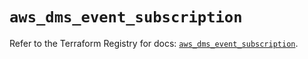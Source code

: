 # `aws_dms_event_subscription`

Refer to the Terraform Registry for docs: [`aws_dms_event_subscription`](https://registry.terraform.io/providers/hashicorp/aws/3.76.1/docs/resources/dms_event_subscription).
